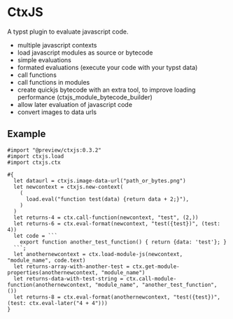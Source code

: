 # CtxJS

A typst plugin to evaluate javascript code.

- multiple javascript contexts
- load javascript modules as source or bytecode
- simple evaluations
- formated evaluations (execute your code with your typst data)
- call functions
- call functions in modules
- create quickjs bytecode with an extra tool, to improve loading performance (ctxjs_module_bytecode_builder)
- allow later evaluation of javascript code
- convert images to data urls

## Example

```typst
#import "@preview/ctxjs:0.3.2"
#import ctxjs.load
#import ctxjs.ctx

#{
  let dataurl = ctxjs.image-data-url("path_or_bytes.png")
  let newcontext = ctxjs.new-context(
    (
      load.eval("function test(data) {return data + 2;}"),
    )
  )
  let returns-4 = ctx.call-function(newcontext, "test", (2,))
  let returns-6 = ctx.eval-format(newcontext, "test({test})", (test: 4))
  let code = ```
    export function another_test_function() { return {data: 'test'}; }
  ```;
  let anothernewcontext = ctx.load-module-js(newcontext, "module_name", code.text)
  let returns-array-with-another-test = ctx.get-module-properties(anothernewcontext, "module_name")
  let returns-data-with-test-string = ctx.call-module-function(anothernewcontext, "module_name", "another_test_function", ())
  let returns-8 = ctx.eval-format(anothernewcontext, "test({test})", (test: ctx.eval-later("4 + 4")))
}
```